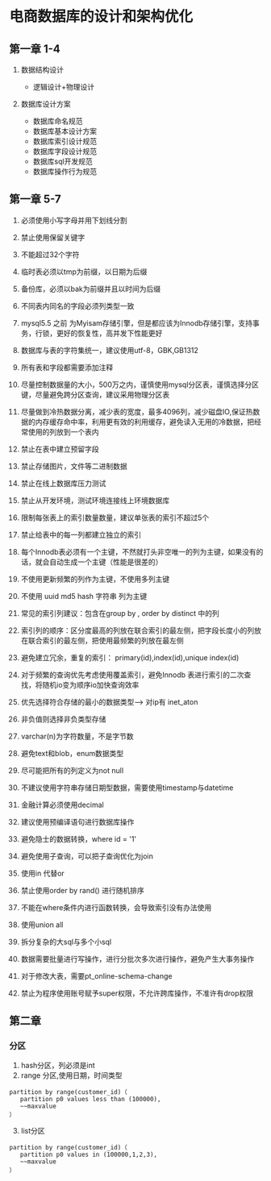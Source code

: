 # 电商数据库的设计和架构优化

## 第一章 1-4

1. 数据结构设计

    - 逻辑设计+物理设计

2. 数据库设计方案

    - 数据库命名规范
    - 数据库基本设计方案
    - 数据库索引设计规范
    - 数据库字段设计规范
    - 数据库sql开发规范
    - 数据库操作行为规范

## 第一章 5-7

1. 必须使用小写字母并用下划线分割
2. 禁止使用保留关键字
3. 不能超过32个字符
4. 临时表必须以tmp为前缀，以日期为后缀
5. 备份库，必须以bak为前缀并且以时间为后缀
6. 不同表内同名的字段必须列类型一致
7. mysql5.5 之前 为Myisam存储引擎，但是都应该为Innodb存储引擎，支持事务，行锁，更好的恢复性，高并发下性能更好
8. 数据库与表的字符集统一，建议使用utf-8，GBK,GB1312
9. 所有表和字段都需要添加注释
10. 尽量控制数据量的大小，500万之内，谨慎使用mysql分区表，谨慎选择分区键，尽量避免跨分区查询，建议采用物理分区表
11. 尽量做到冷热数据分离，减少表的宽度，最多4096列，减少磁盘IO,保证热数据的内存缓存命中率，利用更有效的利用缓存，避免读入无用的冷数据，把经常使用的列放到一个表内
12. 禁止在表中建立预留字段
13. 禁止存储图片，文件等二进制数据
14. 禁止在线上数据库压力测试
15. 禁止从开发环境，测试环境连接线上环境数据库

16. 限制每张表上的索引数量数量，建议单张表的索引不超过5个
17. 禁止给表中的每一列都建立独立的索引
18. 每个Innodb表必须有一个主键，不然就打头非空唯一的列为主键，如果没有的话，就会自动生成一个主键（性能是很差的）
19. 不使用更新频繁的列作为主键，不使用多列主键
20. 不使用 uuid md5 hash 字符串 列为主键
21. 常见的索引列建议：包含在group by , order by distinct 中的列
22. 索引列的顺序：区分度最高的列放在联合索引的最左侧，把字段长度小的列放在联合索引的最左侧，把使用最频繁的列放在最左侧
23. 避免建立冗余，重复的索引： primary(id),index(id),unique index(id)
24. 对于频繁的查询优先考虑使用覆盖索引，避免Innodb 表进行索引的二次查找，将随机io变为顺序io加快查询效率

25. 优先选择符合存储的最小的数据类型--> 对ip有 inet_aton
26. 非负值则选择非负类型存储
27. varchar(n)为字符数量，不是字节数
28. 避免text和blob，enum数据类型
29. 尽可能把所有的列定义为not null
30. 不建议使用字符串存储日期型数据，需要使用timestamp与datetime
31. 金融计算必须使用decimal

32. 建议使用预编译语句进行数据库操作
33. 避免隐士的数据转换，where id = '1'

34. 避免使用子查询，可以把子查询优化为join
35. 使用in 代替or
36. 禁止使用order by rand() 进行随机排序
37. 不能在where条件内进行函数转换，会导致索引没有办法使用
38. 使用union all
39. 拆分复杂的大sql与多个小sql

40. 数据需要批量进行写操作，进行分批次多次进行操作，避免产生大事务操作
41. 对于修改大表，需要pt_online-schema-change
42. 禁止为程序使用账号赋予super权限，不允许跨库操作，不准许有drop权限

## 第二章


### 分区

1. hash分区，列必须是int
2. range 分区,使用日期，时间类型
````
partition by range(customer_id)（
   partition p0 values less than (100000),
   ~~maxvalue 
）
````

3. list分区
 ````
 partition by range(customer_id)（
    partition p0 values in (100000,1,2,3),
    ~~maxvalue 
 ）
 ````